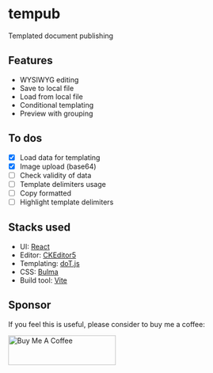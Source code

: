# tempub

Templated document publishing

## Features

- WYSIWYG editing
- Save to local file
- Load from local file
- Conditional templating
- Preview with grouping

## To dos

- [x] Load data for templating
- [x] Image upload (base64)
- [ ] Check validity of data
- [ ] Template delimiters usage
- [ ] Copy formatted
- [ ] Highlight template delimiters

## Stacks used

- UI: [React](https://react.dev)
- Editor: [CKEditor5](https://ckeditor.com)
- Templating: [doT.js](https://olado.github.io/doT)
- CSS: [Bulma](https://bulma.io)
- Build tool: [Vite](https://vitejs.dev)

## Sponsor

If you feel this is useful, please consider to buy me a coffee:

<a href="https://www.buymeacoffee.com/proj3rd" target="_blank"><img src="https://cdn.buymeacoffee.com/buttons/v2/default-green.png" alt="Buy Me A Coffee" width="217" height="60" style="height: 60px !important;width: 217px !important;" ></a>
